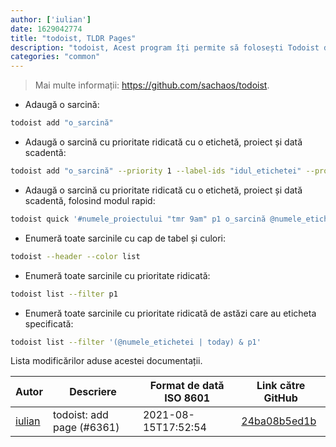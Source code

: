 ```yaml
---
author: ['iulian']
date: 1629042774
title: "todoist, TLDR Pages"
description: "todoist, Acest program îți permite să folosești Todoist din linia de comandă."
categories: "common"
---
```

> Mai multe informații: <https://github.com/sachaos/todoist>.

- Adaugă o sarcină:

```bash
todoist add "o_sarcină"
```

- Adaugă o sarcină cu prioritate ridicată cu o etichetă, proiect și dată scadentă:

```bash
todoist add "o_sarcină" --priority 1 --label-ids "idul_etichetei" --project-name "numele_proiectului" --date "tmr 9am"
```

- Adaugă o sarcină cu prioritate ridicată cu o etichetă, proiect și dată scadentă, folosind modul rapid:

```bash
todoist quick '#numele_proiectului "tmr 9am" p1 o_sarcină @numele_etichetei'
```

- Enumeră toate sarcinile cu cap de tabel și culori:

```bash
todoist --header --color list
```

- Enumeră toate sarcinile cu prioritate ridicată:

```bash
todoist list --filter p1
```

- Enumeră toate sarcinile cu prioritate ridicată de astăzi care au eticheta specificată:

```bash
todoist list --filter '(@numele_etichetei | today) & p1'
```
Lista modificărilor aduse acestei documentații.


Autor | Descriere | Format de dată ISO 8601 | Link către GitHub
------|-----|-----|-----
[iulian](mailto:iulian.dita@gmail.com) | todoist: add page (#6361) | 2021-08-15T17:52:54 | [24ba08b5ed1b](https://github.com/tldr-pages/tldr/commit/24ba08b5ed1b4e56a916319f3e2292c31f569885)

